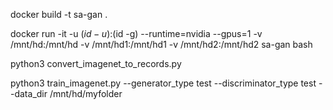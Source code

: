 
docker build -t sa-gan .

docker run -it -u $(id -u):$(id -g)  --runtime=nvidia --gpus=1 -v /mnt/hd:/mnt/hd -v /mnt/hd1:/mnt/hd1 -v /mnt/hd2:/mnt/hd2 sa-gan bash


python3 convert_imagenet_to_records.py

python3 train_imagenet.py --generator_type test --discriminator_type test --data_dir /mnt/hd/myfolder

